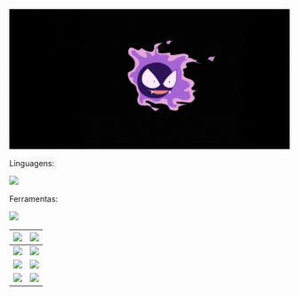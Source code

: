 <div>
  <img src="https://github.com/phfuark/phfuark/blob/main/Banner.gif" alt="Banner" style="max-width: 100%; height: auto;">
</div>

<div>
  <p>Linguagens:</p>
  <img src="https://skillicons.dev/icons?i=py,html,css,js,java,cpp" />  
</div> 

<div>
  <p>Ferramentas:</p>
  <img src="https://skillicons.dev/icons?i=arduino,discord,git,github,gmail,idea,linkedin,notion,pycharm,vscode,windows" />  
</div> 


| <img src="https://skillicons.dev/icons?i=py">   | <img src="https://geps.dev/progress/32?dangerColor=8334eb&warningColor=8334eb&successColor=8334eb"> |
|-------------------------------------------------|----------------------------------------------------------------------------------------------------:|
| <img src="https://skillicons.dev/icons?i=html"> | <img src="https://geps.dev/progress/32?dangerColor=8334eb&warningColor=8334eb&successColor=8334eb"> |
| <img src="https://skillicons.dev/icons?i=css">  | <img src="https://geps.dev/progress/32?dangerColor=8334eb&warningColor=8334eb&successColor=8334eb"> |
| <img src="https://skillicons.dev/icons?i=js">   | <img src="https://geps.dev/progress/32?dangerColor=8334eb&warningColor=8334eb&successColor=8334eb"> |

</div>


